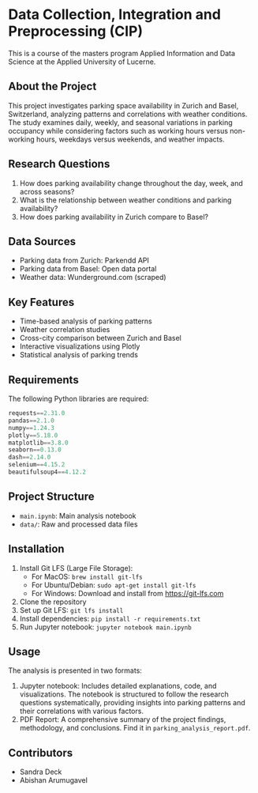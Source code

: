 # Data Collection, Integration and Preprocessing (CIP)
This is a course of the masters program Applied Information and Data Science at the Applied University of Lucerne.

## About the Project
This project investigates parking space availability in Zurich and Basel, Switzerland, analyzing patterns and correlations with weather conditions. The study examines daily, weekly, and seasonal variations in parking occupancy while considering factors such as working hours versus non-working hours, weekdays versus weekends, and weather impacts.

## Research Questions
1. How does parking availability change throughout the day, week, and across seasons?
2. What is the relationship between weather conditions and parking availability?
3. How does parking availability in Zurich compare to Basel?

## Data Sources
- Parking data from Zurich: Parkendd API
- Parking data from Basel: Open data portal
- Weather data: Wunderground.com (scraped)

## Key Features
- Time-based analysis of parking patterns
- Weather correlation studies
- Cross-city comparison between Zurich and Basel
- Interactive visualizations using Plotly
- Statistical analysis of parking trends

## Requirements
The following Python libraries are required:
```python
requests==2.31.0
pandas==2.1.0
numpy==1.24.3
plotly==5.18.0
matplotlib==3.8.0
seaborn==0.13.0
dash==2.14.0
selenium==4.15.2
beautifulsoup4==4.12.2
```

## Project Structure
- `main.ipynb`: Main analysis notebook
- `data/`: Raw and processed data files

## Installation
1. Install Git LFS (Large File Storage):
    - For MacOS: `brew install git-lfs`
    - For Ubuntu/Debian: `sudo apt-get install git-lfs`
    - For Windows: Download and install from https://git-lfs.com
2. Clone the repository
3. Set up Git LFS: `git lfs install`
4. Install dependencies: `pip install -r requirements.txt`
5. Run Jupyter notebook: `jupyter notebook main.ipynb`

## Usage
The analysis is presented in two formats:
1. Jupyter notebook: Includes detailed explanations, code, and visualizations. The notebook is structured to follow the research questions systematically, providing insights into parking patterns and their correlations with various factors.
2. PDF Report: A comprehensive summary of the project findings, methodology, and conclusions. Find it in `parking_analysis_report.pdf`.

## Contributors
- Sandra Deck
- Abishan Arumugavel